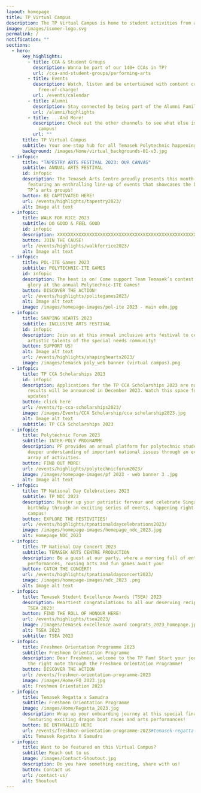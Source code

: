 ```yaml
---
layout: homepage
title: TP Virtual Campus
description: The TP Virtual Campus is home to student activities from all across TP!
image: /images/isomer-logo.svg
permalink: /
notification: ""
sections:
  - hero:
      key_highlights:
        - title: CCA & Student Groups
          description: Wanna be part of our 140+ CCAs in TP?
          url: /cca-and-student-groups/performing-arts
        - title: Events
          description: Watch, listen and be entertained with content created by TP,
            free-of-charge!
          url: /events/calendar
        - title: Alumni
          description: Stay connected by being part of the Alumni Family!
          url: /alumni/highlights
        - title: ...And More!
          description: Check out the other channels to see what else is happening around
            campus!
          url: ""
      title: TP Virtual Campus
      subtitle: Your one-stop hub for all Temasek Polytechnic happenings
      background: /images/Home/virtual_backgrounds-01-v3.jpg
  - infopic:
      title: "TAPESTRY ARTS FESTIVAL 2023: OUR CANVAS"
      subtitle: ANNUAL ARTS FESTIVAL
      id: infopic
      description: The Temasek Arts Centre proudly presents this month-long festival,
        featuring an enthralling line-up of events that showcases the best of
        TP’s arts groups!
      button: BE CAPTIVATED HERE!
      url: /events/highlights/tapestry2023/
      alt: Image alt text
  - infopic:
      title: WALK FOR RICE 2023
      subtitle: DO GOOD & FEEL GOOD
      id: infopic
      description: XXXXXXXXXXXXXXXXXXXXXXXXXXXXXXXXXXXXXXXXXXXXXXXXXXXXXXXXXXXXXXXXXXXXXXXXXXXXXXXXXXXXXXXXXXXXXXXXXXXXXXXXXXXXXXXX.
      button: JOIN THE CAUSE!
      url: /events/highlights/walkforrice2023/
      alt: Image alt text
  - infopic:
      title: POL-ITE Games 2023
      subtitle: POLYTECHNIC-ITE GAMES
      id: infopic
      description: The heat is on! Come support Team Temasek’s contest for sporting
        glory at the annual Polytechnic-ITE Games!
      button: DISCOVER THE ACTION!
      url: /events/highlights/politegames2023/
      alt: Image alt text
      image: /images/homepage-images/pol-ite 2023 - main edm.jpg
  - infopic:
      title: SHAPING HEARTS 2023
      subtitle: INCLUSIVE ARTS FESTIVAL
      id: infopic
      description: Join us at this annual inclusive arts festival to celebrate the
        artistic talents of the special needs community!
      button: SUPPORT US!
      alt: Image alt text
      url: /events/highlights/shapinghearts2023/
      image: /images/temasek poly_web banner (virtual campus).png
  - infopic:
      title: TP CCA Scholarships 2023
      id: infopic
      description: Applications for the TP CCA Scholarships 2023 are now closed. The
        results will be announced in December 2023. Watch this space for
        updates!
      button: click here
      url: /events/tp-cca-scholarships2023/
      image: /images/Events/CCA Scholarship/cca scholarship2023.jpg
      alt: Image alt text
      subtitle: TP CCA Scholarships 2023
  - infopic:
      title: Polytechnic Forum 2023
      subtitle: INTER-POLY PROGRAMME
      description: PF provides an annual platform for polytechnic students to gain a
        deeper understanding of important national issues through an eclectic
        array of activities.
      button: FIND OUT MORE!
      url: /events/highlights/polytechnicforum2023/
      image: /images/homepage-images/pf 2023 - web banner 3 .jpg
      alt: Image alt text
  - infopic:
      title: TP National Day Celebrations 2023
      subtitle: TP NDC 2023
      description: Muster up your patriotic fervour and celebrate Singapore’s 58th
        birthday through an exciting series of events, happening right on
        campus!
      button: EXPLORE THE FESTIVITIES!
      url: /events/highlights/tpnationaldaycelebrations2023/
      image: /images/homepage-images/homepage_ndc_2023.jpg
      alt: Homepage_NDC_2023
  - infopic:
      title: TP National Day Concert 2023
      subtitle: TEMASEK ARTS CENTRE PRODUCTION
      description: Be a guest at our party, where a morning full of enthralling
        performances, rousing acts and fun games await you!
      button: CATCH THE CONCERT!
      url: /events/highlights/tpnationaldayconcert2023/
      image: /images/homepage-images/ndc_2023 .png
      alt: Image alt text
  - infopic:
      title: Temasek Student Excellence Awards (TSEA) 2023
      description: Heartiest congratulations to all our deserving recipients of the
        TSEA 2023!
      button: FIND THE ROLL OF HONOUR HERE!
      url: /events/highlights/tsea2023/
      image: /images/temasek excellence award congrats_2023_homepage.jpg
      alt: TSEA 2023
      subtitle: TSEA 2023
  - infopic:
      title: Freshmen Orientation Programme 2023
      subtitle: Freshmen Orientation Programme
      description: Dear Freshmen, welcome to the TP Fam! Start your journey with us on
        the right note through the Freshmen Orientation Programme!
      button: DISCOVER THE ACTION
      url: /events/freshmen-orientation-programme-2023
      image: /images/Home/FO_2023.jpg
      alt: Freshmen Orientation 2023
  - infopic:
      title: Temasek Regatta x Samudra
      subtitle: Freshmen Orientation Programme
      image: /images/Home/Regatta_2023.jpg
      description: Wrap up your onboarding journey at this special finale programme,
        featuring exciting dragon boat races and arts performances!
      button: BE ENTHRALLED HERE
      url: /events/freshmen-orientation-programme-2023#temasek-regatta-x-samudra
      alt: Temasek Regatta X Samudra
  - infopic:
      title: Want to be featured on this Virtual Campus?
      subtitle: Reach out to us
      image: /images/Contact-Shoutout.jpg
      description: Do you have something exciting, share with us!
      button: Contact us
      url: /contact-us/
      alt: Shoutout
---
```

